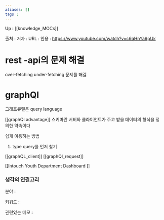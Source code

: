 ```yaml
---
aliases: []
tags : 
---
```

Up : [[knowledge_MOCs]]

출처 :
저자 :
URL : 
인용 : https://www.youtube.com/watch?v=c6qHnYa9pUk

# rest -api의 문제 해결 
over-fetching
under-fetching 
문제를 해결 

# graphQl
그래프큐엘은 query language



[[graphQl advantage]]
스키마란 서버와 클라이언트가 주고 받을 데이터의 형식을 정의한 약속이다

쉽게 이용하는 방법
1. type query를 먼저 찾기


[[graphQL_client]]
[[graphQl_request]]



[[Intouch Youth Department Dashboard ]]


### 생각의 연결고리
분야 :

키워드 :

관련있는 메모 :
